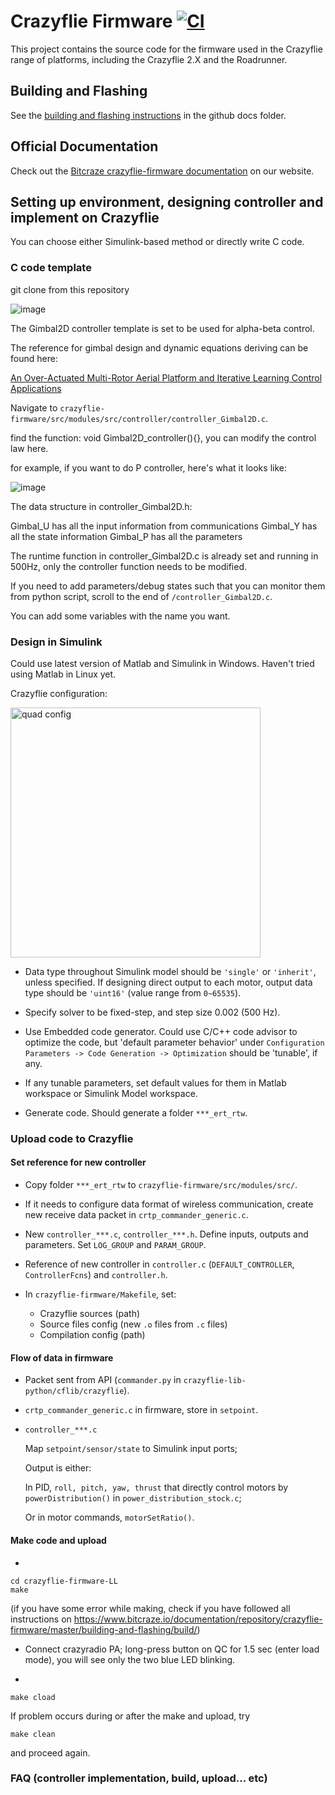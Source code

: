 # Crazyflie Firmware  [![CI](https://github.com/bitcraze/crazyflie-firmware/workflows/CI/badge.svg)](https://github.com/bitcraze/crazyflie-firmware/actions?query=workflow%3ACI)

This project contains the source code for the firmware used in the Crazyflie range of platforms, including the Crazyflie 2.X and the Roadrunner.

## Building and Flashing
See the [building and flashing instructions](https://github.com/bitcraze/crazyflie-firmware/blob/master/docs/building-and-flashing/build.md) in the github docs folder.


## Official Documentation

Check out the [Bitcraze crazyflie-firmware documentation](https://www.bitcraze.io/documentation/repository/crazyflie-firmware/master/) on our website.


## Setting up environment, designing controller and implement on Crazyflie

You can choose either Simulink-based method or directly write C code.


### C code template

git clone from this repository

![image](https://github.com/SFWen2/cf_gimbal_cmdr/assets/146141804/3d2166d7-f7f5-4a57-80aa-81995d400973)

The Gimbal2D controller template is set to be used for alpha-beta control.

The reference for gimbal design and dynamic equations deriving can be found here:

[An Over-Actuated Multi-Rotor Aerial Platform and Iterative Learning Control Applications](https://escholarship.org/uc/item/4pb023fz)


Navigate to `crazyflie-firmware/src/modules/src/controller/controller_Gimbal2D.c`.

find the function: void Gimbal2D_controller(){}, you can modify the control law here.

for example, if you want to do P controller, here's what it looks like:

![image](https://github.com/SFWen2/cf_gimbal_cmdr/assets/146141804/b1ad2a65-a96a-4dd1-a497-b68b7e34104e)


The data structure in controller_Gimbal2D.h:

Gimbal_U has all the input information from communications
Gimbal_Y has all the state information
Gimbal_P has all the parameters

The runtime function in controller_Gimbal2D.c is already set and running in 500Hz, only the controller function needs to be modified.

If you need to add parameters/debug states such that you can monitor them from python script, scroll to the end of `/controller_Gimbal2D.c`. 

You can add some variables with the name you want.

### Design in Simulink

Could use latest version of Matlab and Simulink in Windows. Haven't tried using Matlab in Linux yet.

Crazyflie configuration:

<img src='./image/low_level_config.jpg' alt='quad config' width='400'/>

* Data type throughout Simulink model should be `'single'` or `'inherit'`, unless specified. If designing direct output to each motor, output data type should be `'uint16'` (value range from `0~65535`).

* Specify solver to be fixed-step, and step size 0.002 (500 Hz).

* Use Embedded code generator. Could use C/C++ code advisor to optimize the code, but 'default parameter behavior' under `Configuration Parameters -> Code Generation -> Optimization` should be 'tunable', if any.

* If any tunable parameters, set default values for them in Matlab workspace or Simulink Model workspace.

* Generate code. Should generate a folder `***_ert_rtw`.



### Upload code to Crazyflie

#### Set reference for new controller

* Copy folder `***_ert_rtw` to `crazyflie-firmware/src/modules/src/`.

* If it needs to configure data format of wireless communication, create new receive data packet in `crtp_commander_generic.c`.

* New `controller_***.c`, `controller_***.h`. Define inputs, outputs and parameters. Set `LOG_GROUP` and `PARAM_GROUP`.

* Reference of new controller in `controller.c` (`DEFAULT_CONTROLLER`, `ControllerFcns`) and `controller.h`.

* In `crazyflie-firmware/Makefile`, set:
	* Crazyflie sources (path)
	* Source files config (new `.o` files from `.c` files)
	* Compilation config (path)

#### Flow of data in firmware

* Packet sent from API (`commander.py` in `crazyflie-lib-python/cflib/crazyflie`).

* `crtp_commander_generic.c` in firmware, store in `setpoint`.

* `controller_***.c`

	Map `setpoint/sensor/state` to Simulink input ports;

	Output is either:

	In PID, `roll, pitch, yaw, thrust` that directly control motors by `powerDistribution()` in `power_distribution_stock.c`;

	Or in motor commands, `motorSetRatio()`.


#### Make code and upload

* 
```
cd crazyflie-firmware-LL
make
```
(if you have some error while making, check if you have followed all instructions on https://www.bitcraze.io/documentation/repository/crazyflie-firmware/master/building-and-flashing/build/)


* Connect crazyradio PA; long-press button on QC for 1.5 sec (enter load mode), you will see only the two blue LED blinking.

* 
```
make cload
```

If problem occurs during or after the make and upload, try

```
make clean
```

and proceed again.


### FAQ (controller implementation, build, upload... etc)
